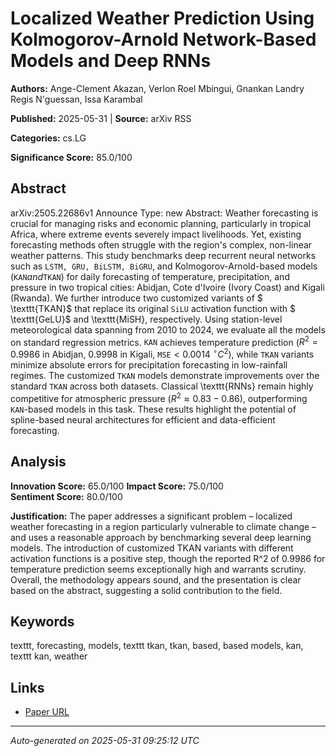 # Localized Weather Prediction Using Kolmogorov-Arnold Network-Based Models and Deep RNNs

**Authors:** Ange-Clement Akazan, Verlon Roel Mbingui, Gnankan Landry Regis N'guessan, Issa Karambal

**Published:** 2025-05-31 | **Source:** arXiv RSS

**Categories:** cs.LG

**Significance Score:** 85.0/100

## Abstract

arXiv:2505.22686v1 Announce Type: new 
Abstract: Weather forecasting is crucial for managing risks and economic planning, particularly in tropical Africa, where extreme events severely impact livelihoods. Yet, existing forecasting methods often struggle with the region's complex, non-linear weather patterns. This study benchmarks deep recurrent neural networks such as $\texttt{LSTM, GRU, BiLSTM, BiGRU}$, and Kolmogorov-Arnold-based models $(\texttt{KAN} and \texttt{TKAN})$ for daily forecasting of temperature, precipitation, and pressure in two tropical cities: Abidjan, Cote d'Ivoire (Ivory Coast) and Kigali (Rwanda). We further introduce two customized variants of $ \texttt{TKAN}$ that replace its original $\texttt{SiLU}$ activation function with $ \texttt{GeLU}$ and \texttt{MiSH}, respectively. Using station-level meteorological data spanning from 2010 to 2024, we evaluate all the models on standard regression metrics. $\texttt{KAN}$ achieves temperature prediction ($R^2=0.9986$ in Abidjan, $0.9998$ in Kigali, $\texttt{MSE} < 0.0014~^\circ C ^2$), while $\texttt{TKAN}$ variants minimize absolute errors for precipitation forecasting in low-rainfall regimes. The customized $\texttt{TKAN}$ models demonstrate improvements over the standard $\texttt{TKAN}$ across both datasets. Classical \texttt{RNNs} remain highly competitive for atmospheric pressure ($R^2 \approx 0.83{-}0.86$), outperforming $\texttt{KAN}$-based models in this task. These results highlight the potential of spline-based neural architectures for efficient and data-efficient forecasting.

## Analysis

**Innovation Score:** 65.0/100
**Impact Score:** 75.0/100  
**Sentiment Score:** 80.0/100

**Justification:** The paper addresses a significant problem – localized weather forecasting in a region particularly vulnerable to climate change – and uses a reasonable approach by benchmarking several deep learning models. The introduction of customized TKAN variants with different activation functions is a positive step, though the reported R^2 of 0.9986 for temperature prediction seems exceptionally high and warrants scrutiny. Overall, the methodology appears sound, and the presentation is clear based on the abstract, suggesting a solid contribution to the field.

## Keywords

texttt, forecasting, models, texttt tkan, tkan, based, based models, kan, texttt kan, weather

## Links

- [Paper URL](https://arxiv.org/abs/2505.22686)

---
*Auto-generated on 2025-05-31 09:25:12 UTC*
